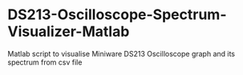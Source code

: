 # DS213-Oscilloscope-Spectrum-Visualizer-Matlab
Matlab script to visualise Miniware DS213 Oscilloscope graph and its spectrum from csv file
